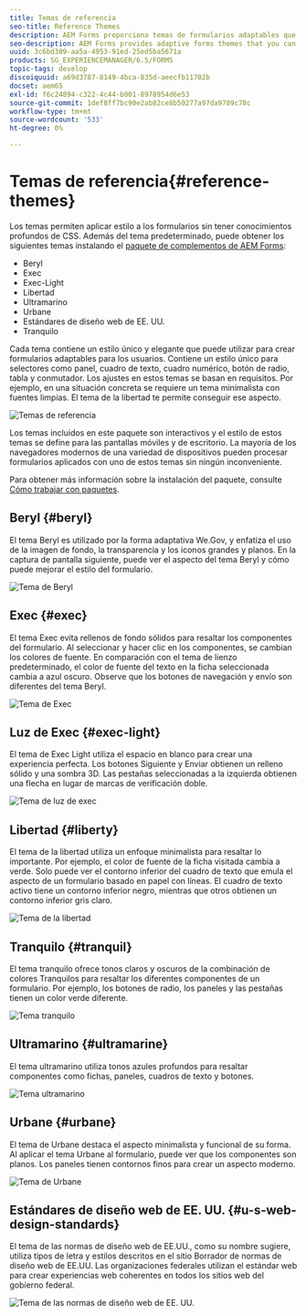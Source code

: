 ```yaml
---
title: Temas de referencia
seo-title: Reference Themes
description: AEM Forms proporciona temas de formularios adaptables que puede obtener de Distribución de software y utilizar para aplicar estilo a un formulario.
seo-description: AEM Forms provides adaptive forms themes that you can get from Software Distribution and use to style a form.
uuid: 3c6bd309-aa5a-4953-91ed-25ed5ba5671a
products: SG_EXPERIENCEMANAGER/6.5/FORMS
topic-tags: develop
discoiquuid: a69d3787-8149-4bca-835d-aeecfb11702b
docset: aem65
exl-id: f6c24894-c322-4c44-b001-8978954d6e53
source-git-commit: 1def8ff7bc90e2ab82ce8b50277a97da9709c78c
workflow-type: tm+mt
source-wordcount: '533'
ht-degree: 0%

---
```


# Temas de referencia{#reference-themes}

[](../../forms/using/themes.md) Los temas permiten aplicar estilo a los formularios sin tener conocimientos profundos de CSS. Además del tema predeterminado, puede obtener los siguientes temas instalando el [paquete de complementos de AEM Forms](https://experienceleague.adobe.com/docs/experience-manager-release-information/aem-release-updates/forms-updates/aem-forms-releases.html?lang=en):

* Beryl
* Exec
* Exec-Light
* Libertad
* Ultramarino
* Urbane
* Estándares de diseño web de EE. UU.
* Tranquilo

Cada tema contiene un estilo único y elegante que puede utilizar para crear formularios adaptables para los usuarios. Contiene un estilo único para selectores como panel, cuadro de texto, cuadro numérico, botón de radio, tabla y conmutador. Los ajustes en estos temas se basan en requisitos. Por ejemplo, en una situación concreta se requiere un tema minimalista con fuentes limpias. El tema de la libertad te permite conseguir ese aspecto.

![Temas de referencia](assets/ref-themes.png)

Los temas incluidos en este paquete son interactivos y el estilo de estos temas se define para las pantallas móviles y de escritorio. La mayoría de los navegadores modernos de una variedad de dispositivos pueden procesar formularios aplicados con uno de estos temas sin ningún inconveniente.

Para obtener más información sobre la instalación del paquete, consulte [Cómo trabajar con paquetes](/help/sites-administering/package-manager.md).

## Beryl {#beryl}

El tema Beryl es utilizado por la forma adaptativa We.Gov, y enfatiza el uso de la imagen de fondo, la transparencia y los iconos grandes y planos. En la captura de pantalla siguiente, puede ver el aspecto del tema Beryl y cómo puede mejorar el estilo del formulario.

![Tema de Beryl](assets/beryl.png)

<!--[Click to enlarge

](assets/beryl-1.png)-->

## Exec {#exec}

El tema Exec evita rellenos de fondo sólidos para resaltar los componentes del formulario. Al seleccionar y hacer clic en los componentes, se cambian los colores de fuente. En comparación con el tema de lienzo predeterminado, el color de fuente del texto en la ficha seleccionada cambia a azul oscuro. Observe que los botones de navegación y envío son diferentes del tema Beryl.

![Tema de Exec](assets/exec.png)

<!--[Click to enlarge

](assets/exec-1.png)-->

## Luz de Exec {#exec-light}

El tema de Exec Light utiliza el espacio en blanco para crear una experiencia perfecta. Los botones Siguiente y Enviar obtienen un relleno sólido y una sombra 3D. Las pestañas seleccionadas a la izquierda obtienen una flecha en lugar de marcas de verificación doble.

![Tema de luz de exec](assets/exec-light.png)

<!--[Click to enlarge

](assets/exec-light-1.png)-->

## Libertad {#liberty}

El tema de la libertad utiliza un enfoque minimalista para resaltar lo importante. Por ejemplo, el color de fuente de la ficha visitada cambia a verde. Solo puede ver el contorno inferior del cuadro de texto que emula el aspecto de un formulario basado en papel con líneas. El cuadro de texto activo tiene un contorno inferior negro, mientras que otros obtienen un contorno inferior gris claro.

![Tema de la libertad](assets/liberty.png)

<!--[Click to enlarge

](assets/liberty-1.png)-->

## Tranquilo {#tranquil}

El tema tranquilo ofrece tonos claros y oscuros de la combinación de colores Tranquilos para resaltar los diferentes componentes de un formulario. Por ejemplo, los botones de radio, los paneles y las pestañas tienen un color verde diferente.

![Tema tranquilo](assets/tranquil.png)

<!--[Click to enlarge

](assets/tranquil-1.png)-->

## Ultramarino {#ultramarine}

El tema ultramarino utiliza tonos azules profundos para resaltar componentes como fichas, paneles, cuadros de texto y botones.

![Tema ultramarino](assets/ultramarine.png)

<!--[Click to enlarge](assets/ultramarine-1.png)-->

## Urbane {#urbane}

El tema de Urbane destaca el aspecto minimalista y funcional de su forma. Al aplicar el tema Urbane al formulario, puede ver que los componentes son planos. Los paneles tienen contornos finos para crear un aspecto moderno.

![Tema de Urbane](assets/urbane.png)

<!--[Click to enlarge

](assets/urbane-1.png)-->

## Estándares de diseño web de EE. UU. {#u-s-web-design-standards}

El tema de las normas de diseño web de EE.UU., como su nombre sugiere, utiliza tipos de letra y estilos descritos en el sitio Borrador de normas de diseño web de EE.UU. Las organizaciones federales utilizan el estándar web para crear experiencias web coherentes en todos los sitios web del gobierno federal.

![Tema de las normas de diseño web de EE. UU.](assets/us-web-standards.png)

<!--[Click to enlarge

](assets/usgov.png)-->
